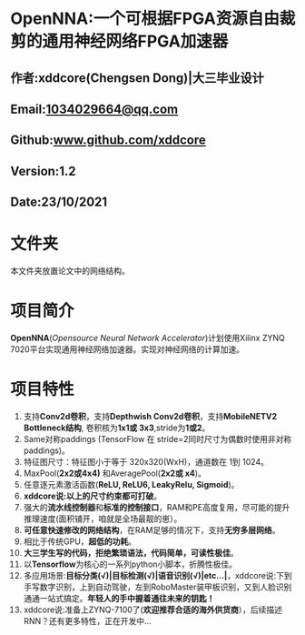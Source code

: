 # OpenNNA:一个可根据FPGA资源自由裁剪的通用神经网络FPGA加速器
## 作者:xddcore(Chengsen Dong)|大三毕业设计
## Email:1034029664@qq.com
## Github:www.github.com/xddcore
## Version:1.2
## Date:23/10/2021

# 文件夹
本文件夹放置论文中的网络结构。

# 项目简介
**OpenNNA**(*Opensource Neural Network Accelerator*)计划使用Xilinx ZYNQ 7020平台实现通用神经网络加速器。实现对神经网络的计算加速。

# 项目特性
1. 支持**Conv2d卷积**，支持**Depthwish Conv2d卷积**，支持**MobileNETV2 Bottleneck结构**, 卷积核为**1x1或 3x3**,stride为**1或2**。
2. Same对称paddings (TensorFlow 在 stride=2同时尺寸为偶数时使用非对称 paddings)。
3. 特征图尺寸：特征图小于等于 320x320(WxH)，通道数在 1到 1024。
4. MaxPool(**2x2或4x4)** 和AveragePool(**2x2或 x4**)。
5. 任意逐元素激活函数(**ReLU, ReLU6, LeakyRelu, Sigmoid**)。
6. **xddcore说:以上的尺寸约束都可打破**。
7. 强大的**流水线控制器**和**标准的控制接口**，RAM和PE高度复用，尽可能的提升推理速度(面积铺开，咱就是全场最靓的崽）。
8. **可任意快速修改的网络结构**，在RAM足够的情况下，支持**无穷多层网络**。
9. 相比于传统GPU，**超低的功耗**。
10. **大三学生写的代码，拒绝繁琐语法，代码简单，可读性极佳**。
11. 以**Tensorflow**为核心的一系列python小脚本，折腾性极佳。
12. 多应用场景:**目标分类(√)|目标检测(√)|语音识别(√)|etc...|**，xddcore说:下到手写数字识别，上到自动驾驶，左到RoboMaster装甲板识别，又到人脸识别通通一站式搞定。**年轻人的手中握着通往未来的钥匙！**
13. xddcore说:准备上ZYNQ-7100了(**欢迎推荐合适的海外供货商**），后续描述RNN？还有更多特性，正在开发中...
